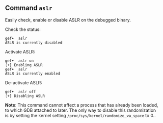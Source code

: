 ## Command `aslr`

Easily check, enable or disable ASLR on the debugged binary.

Check the status:
```
gef➤  aslr
ASLR is currently disabled
```

Activate ASLR:
```
gef➤  aslr on
[+] Enabling ASLR
gef➤  aslr
ASLR is currently enabled
```

De-activate ASLR:
```
gef➤  aslr off
[+] Disabling ASLR
```

**Note**: This command cannot affect a process that has already been loaded, to which GDB attached
to later. The only way to disable this randomization is by setting the kernel setting
`/proc/sys/kernel/randomize_va_space` to 0..
